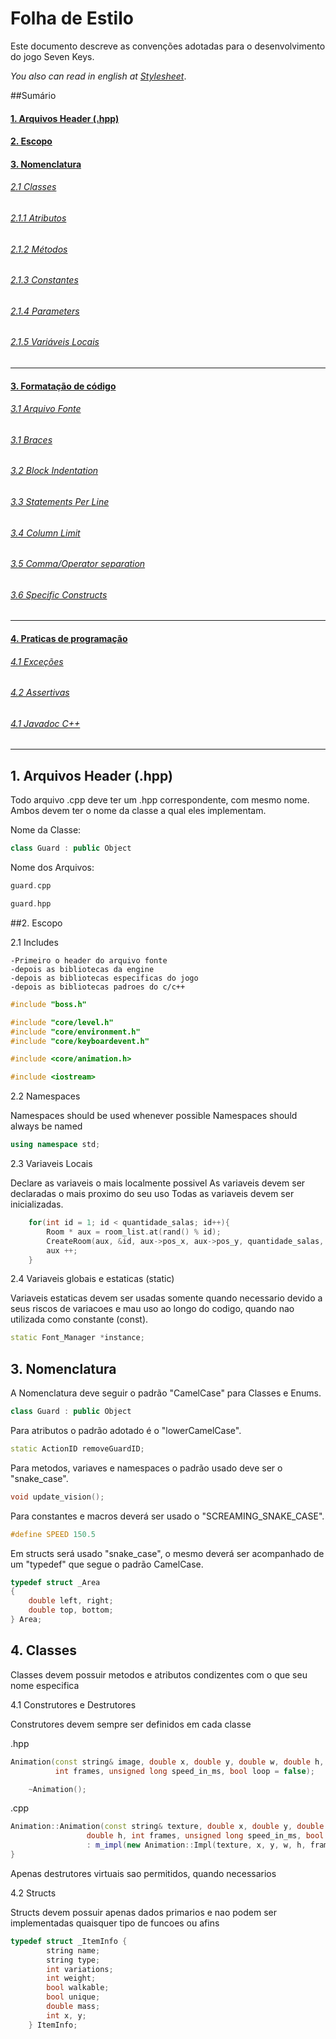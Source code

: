 # Folha de Estilo

Este documento descreve as convenções adotadas para o desenvolvimento do jogo Seven Keys.

*You also can read in english at [Stylesheet](Stylesheet.md)*.

##Sumário
#### [1. Arquivos Header (.hpp)]()
#### [2. Escopo]()
#### [3. Nomenclatura]()
###### [2.1 Classes]()
###### [2.1.1 Atributos]()
###### [2.1.2 Métodos]()
###### [2.1.3 Constantes]()
###### [2.1.4 Parameters]()
###### [2.1.5 Variáveis Locais]()

___

####   [3. Formatação de código](#4-formatting)
###### [3.1 Arquivo Fonte]()
###### [3.1 Braces](#41-braces-1)
###### [3.2 Block Indentation](#42-block-indentation-1)
###### [3.3 Statements Per Line](#43-statements-per-line-1)
###### [3.4 Column Limit](#44-column-limit-1)
###### [3.5 Comma/Operator separation](#45-commaoperator-separation-1)
###### [3.6 Specific Constructs](#46-specific-constructs-1)
___

####  [4. Praticas de programação]()
###### [4.1 Exceções]()
###### [4.2 Assertivas]()
###### [4.1 Javadoc C++]()
___


## 1. Arquivos Header (.hpp)

Todo arquivo .cpp deve ter um .hpp correspondente, com mesmo nome. Ambos devem ter o nome da classe a qual eles implementam.

Nome da Classe:
```c++
class Guard : public Object
```
Nome dos Arquivos:
```c++
guard.cpp
```

```c++
guard.hpp
```

##2. Escopo

2.1 Includes
	
	-Primeiro o header do arquivo fonte
	-depois as bibliotecas da engine
	-depois as bibliotecas especificas do jogo
	-depois as bibliotecas padroes do c/c++

```c++
#include "boss.h"

#include "core/level.h"
#include "core/environment.h"
#include "core/keyboardevent.h"

#include <core/animation.h>

#include <iostream>
```

2.2 Namespaces

Namespaces should be used whenever possible
Namespaces should always be named

```c++
using namespace std;
```

2.3 Variaveis Locais

Declare as variaveis o mais localmente possivel
As variaveis devem ser declaradas o mais proximo do seu uso
Todas as variaveis devem ser inicializadas.


```c++
	for(int id = 1; id < quantidade_salas; id++){	
        Room * aux = room_list.at(rand() % id);
		CreateRoom(aux, &id, aux->pos_x, aux->pos_y, quantidade_salas, stage_id);
        aux ++;
	}
```


2.4 Variaveis globais e estaticas (static) 

Variaveis estaticas devem ser usadas somente quando necessario devido a seus riscos de variacoes e mau uso ao longo do codigo, quando nao utilizada como constante (const).

```c++
static Font_Manager *instance;
```

## 3.  Nomenclatura

A Nomenclatura deve seguir o padrão "CamelCase" para Classes e Enums.

```c++
class Guard : public Object
```

Para atributos o padrão adotado é o "lowerCamelCase".

```c++
static ActionID removeGuardID;
```

Para metodos, variaves e namespaces o padrão usado deve ser o "snake_case".

```c++
void update_vision();
```

Para constantes e macros deverá ser usado o "SCREAMING_SNAKE_CASE".

```c++
#define SPEED 150.5
```

Em structs será usado "snake_case", o mesmo deverá ser acompanhado de um "typedef" que segue o padrão CamelCase.

```c++
typedef struct _Area
{
    double left, right;
    double top, bottom;
} Area;
```

## 4. Classes

Classes devem possuir metodos e atributos condizentes com o que seu nome especifica

4.1 Construtores e Destrutores

Construtores devem sempre ser definidos em cada classe

.hpp

```c++
Animation(const string& image, double x, double y, double w, double h,
          int frames, unsigned long speed_in_ms, bool loop = false);

    ~Animation();
```

.cpp

```c++
Animation::Animation(const string& texture, double x, double y, double w,
    		     double h, int frames, unsigned long speed_in_ms, bool loop)
    		     : m_impl(new Animation::Impl(texture, x, y, w, h, frames, speed_in_ms, loop)) {
}
```

Apenas destrutores virtuais sao permitidos, quando necessarios

4.2 Structs

Structs devem possuir apenas dados primarios e nao podem ser implementadas quaisquer tipo de funcoes ou afins

```c++
typedef struct _ItemInfo {
        string name;
        string type;
        int variations;
        int weight;
        bool walkable;
        bool unique;
        double mass;
        int x, y;
    } ItemInfo;
```
